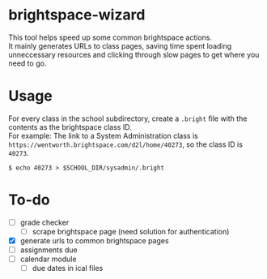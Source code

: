 # brightspace-wizard

This tool helps speed up some common brightspace actions.  
It mainly generates URLs to class pages, saving time spent loading unneccessary resources and clicking through slow pages to get where you need to go.  

# Usage
For every class in the school subdirectory, create a ``.bright`` file with the contents as the brightspace class ID.  
For example: The link to a System Administration class is ``https://wentworth.brightspace.com/d2l/home/40273``, so the class ID is ``40273``.
```
$ echo 40273 > $SCHOOL_DIR/sysadmin/.bright
```

# To-do
- [ ] grade checker
    - [ ] scrape brightspace page (need solution for authentication)
- [x] generate urls to common brightspace pages
- [ ] assignments due
- [ ] calendar module
    - [ ] due dates in ical files
